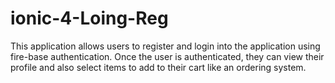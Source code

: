 # ionic-4-Loing-Reg
This application allows users to register and login into the application using fire-base authentication. Once the user is authenticated, they can view their profile and also select items to add to their cart like an ordering system.
